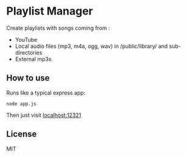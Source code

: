 # Playlist Manager

Create playlists with songs coming from :
- YouTube
- Local audio files (mp3, m4a, ogg, wav) in /public/library/ and sub-directories
- External mp3s

## How to use

Runs like a typical express app:

    node app.js

Then just visit [localhost:12321](http://localhost:12321)

## License
MIT
